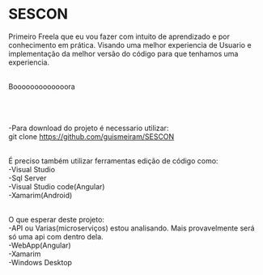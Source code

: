# SESCON


Primeiro Freela que eu vou fazer com intuito de aprendizado e por conhecimento em prática. Visando uma melhor experiencia de Usuario e implementação da melhor versão do código para que tenhamos uma experiencia.<br><br>


Booooooooooooora<br><br><br><br>


-Para download do projeto é necessario utilizar:<br>
git clone https://github.com/guismeiram/SESCON<br><br>

É preciso também utilizar ferramentas edição de código como:<br>
  -Visual Studio<br>
  -Sql Server<br>
  -Visual Studio code(Angular)<br>
  -Xamarim(Android)<br><br>
  
  O que esperar deste projeto:<br>
    -API ou Varias(microserviços) estou analisando. Mais provavelmente será só uma api com dentro dela.<br>
    -WebApp(Angular)<br>
    -Xamarim<br>
    -Windows Desktop<br>
    
  

  
  
  
  
  
  
